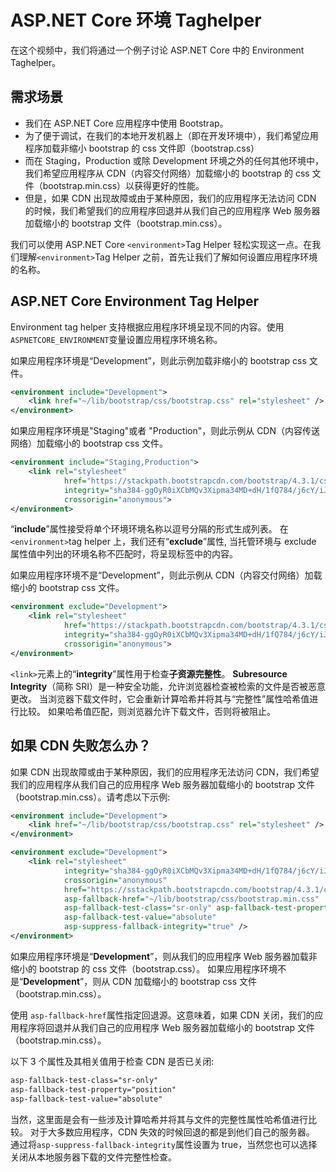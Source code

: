 # ASP.NET Core 环境 Taghelper

在这个视频中，我们将通过一个例子讨论 ASP.NET Core 中的 Environment Taghelper。

## 需求场景

- 我们在 ASP.NET Core 应用程序中使用 Bootstrap。
- 为了便于调试，在我们的本地开发机器上（即在开发环境中），我们希望应用程序加载非缩小 bootstrap 的 css 文件即（bootstrap.css）
- 而在 Staging，Production 或除 Development 环境之外的任何其他环境中，我们希望应用程序从 CDN（内容交付网络）加载缩小的 bootstrap 的 css 文件（bootstrap.min.css）以获得更好的性能。
- 但是，如果 CDN 出现故障或由于某种原因，我们的应用程序无法访问 CDN 的时候，我们希望我们的应用程序回退并从我们自己的应用程序 Web 服务器加载缩小的 bootstrap 文件（bootstrap.min.css）。

我们可以使用 ASP.NET Core `<environment>`Tag Helper 轻松实现这一点。在我们理解`<environment>`Tag Helper 之前，首先让我们了解如何设置应用程序环境的名称。

## ASP.NET Core Environment Tag Helper

Environment tag helper 支持根据应用程序环境呈现不同的内容。使用 `ASPNETCORE_ENVIRONMENT`变量设置应用程序环境名称。

如果应用程序环境是“Development”，则此示例加载非缩小的 bootstrap css 文件。

```xml
<environment include="Development">
    <link href="~/lib/bootstrap/css/bootstrap.css" rel="stylesheet" />
</environment>
```

如果应用程序环境是"Staging"或者 "Production"，则此示例从 CDN（内容传送网络）加载缩小的 bootstrap css 文件。

```xml
<environment include="Staging,Production">
    <link rel="stylesheet"
            href="https://stackpath.bootstrapcdn.com/bootstrap/4.3.1/css/bootstrap.min.css"
            integrity="sha384-ggOyR0iXCbMQv3Xipma34MD+dH/1fQ784/j6cY/iJTQUOhcWr7x9JvoRxT2MZw1T"
            crossorigin="anonymous">
</environment>
```

“**include**”属性接受将单个环境环境名称以逗号分隔的形式生成列表。 在`<environment>`tag helper 上，我们还有“**exclude**”属性, 当托管环境与 exclude 属性值中列出的环境名称不匹配时，将呈现标签中的内容。

如果应用程序环境不是“Development”，则此示例从 CDN（内容交付网络）加载缩小的 bootstrap css 文件。

```xml
<environment exclude="Development">
    <link rel="stylesheet"
            href="https://stackpath.bootstrapcdn.com/bootstrap/4.3.1/css/bootstrap.min.css"
            integrity="sha384-ggOyR0iXCbMQv3Xipma34MD+dH/1fQ784/j6cY/iJTQUOhcWr7x9JvoRxT2MZw1T"
            crossorigin="anonymous">
</environment>
```

`<link>`元素上的“**integrity**”属性用于检查**子资源完整性**。
**Subresource Integrity**（简称 SRI）是一种安全功能，允许浏览器检查被检索的文件是否被恶意更改。 当浏览器下载文件时，它会重新计算哈希并将其与“完整性”属性哈希值进行比较。 如果哈希值匹配，则浏览器允许下载文件，否则将被阻止。

## 如果 CDN 失败怎么办？

如果 CDN 出现故障或由于某种原因，我们的应用程序无法访问 CDN，我们希望我们的应用程序从我们自己的应用程序 Web 服务器加载缩小的 bootstrap 文件（bootstrap.min.css）。请考虑以下示例:

```xml
<environment include="Development">
    <link href="~/lib/bootstrap/css/bootstrap.css" rel="stylesheet" />
</environment>

<environment exclude="Development">
    <link rel="stylesheet"
            integrity="sha384-ggOyR0iXCbMQv3Xipma34MD+dH/1fQ784/j6cY/iJTQUOhcWr7x9JvoRxT2MZw1T"
            crossorigin="anonymous"
            href="https://sstackpath.bootstrapcdn.com/bootstrap/4.3.1/css/bootstrap.min.css"
            asp-fallback-href="~/lib/bootstrap/css/bootstrap.min.css"
            asp-fallback-test-class="sr-only" asp-fallback-test-property="position"
            asp-fallback-test-value="absolute"
            asp-suppress-fallback-integrity="true" />
</environment>
```

如果应用程序环境是“**Development**”，则从我们的应用程序 Web 服务器加载非缩小的 bootstrap 的 css 文件（bootstrap.css）。
如果应用程序环境不是“**Development**”，则从 CDN 加载缩小的 bootstrap css 文件（bootstrap.min.css）。

使用 `asp-fallback-href`属性指定回退源。这意味着，如果 CDN 关闭，我们的应用程序将回退并从我们自己的应用程序 Web 服务器加载缩小的 bootstrap 文件（bootstrap.min.css）。

以下 3 个属性及其相关值用于检查 CDN 是否已关闭:

```css
asp-fallback-test-class="sr-only"
asp-fallback-test-property="position"
asp-fallback-test-value="absolute"
```

当然，这里面是会有一些涉及计算哈希并将其与文件的完整性属性哈希值进行比较。
对于大多数应用程序，CDN 失效的时候回退的都是到他们自己的服务器。 通过将`asp-suppress-fallback-integrity`属性设置为 true，当然您也可以选择关闭从本地服务器下载的文件完整性检查。
